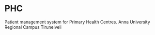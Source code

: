 # PHC
Patient management system for Primary Health Centres.
Anna University Regional Campus Tirunelveli 
